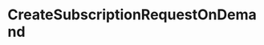 # CreateSubscriptionRequestOnDemand







<!-- This file was generated by liblab | https://liblab.com/ -->